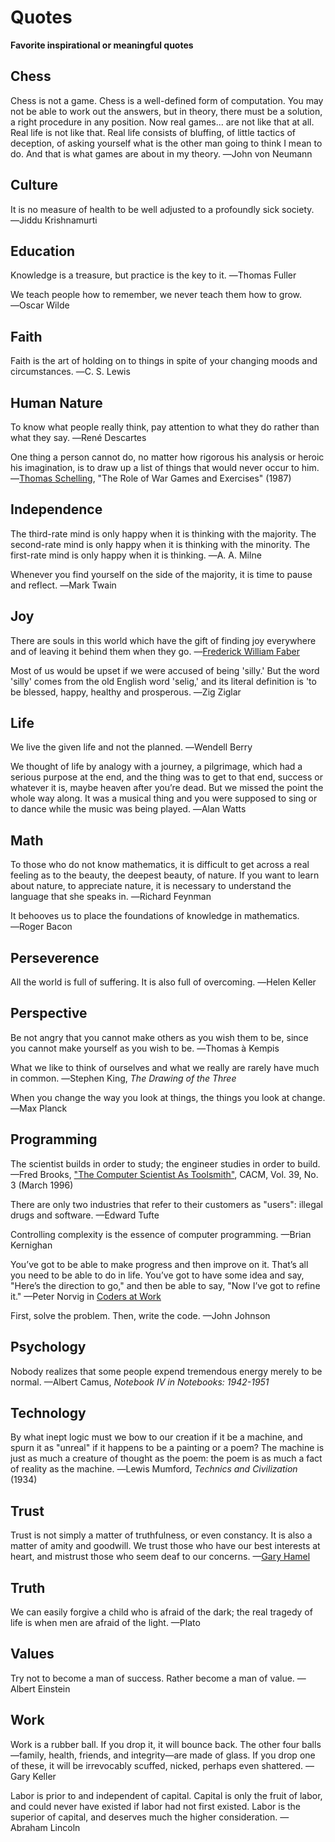 # Quotes
**Favorite inspirational or meaningful quotes**

## Chess
Chess is not a game. Chess is a well-defined form of computation. You may not be able to work out the answers, but in theory, there must be a solution, a right procedure in any position. Now real games... are not like that at all. Real life is not like that. Real life consists of bluffing, of little tactics of deception, of asking yourself what is the other man going to think I mean to do. And that is what games are about in my theory. ―John von Neumann

## Culture
It is no measure of health to be well adjusted to a profoundly sick society. ―Jiddu Krishnamurti

## Education
Knowledge is a treasure, but practice is the key to it. ―Thomas Fuller

We teach people how to remember, we never teach them how to grow. ―Oscar Wilde

## Faith
Faith is the art of holding on to things in spite of your changing moods and circumstances. ―C. S. Lewis

## Human Nature
To know what people really think, pay attention to what they do rather than what they say. ―René Descartes

One thing a person cannot do, no matter how rigorous his analysis or heroic his imagination, is to draw up a list of things that would never occur to him. ―[Thomas Schelling](https://en.wikipedia.org/wiki/Thomas_Schelling), "The Role of War Games and Exercises" (1987)

## Independence
The third-rate mind is only happy when it is thinking with the majority. The second-rate mind is only happy when it is thinking with the minority. The first-rate mind is only happy when it is thinking. ―A. A. Milne

Whenever you find yourself on the side of the majority, it is time to pause and reflect. ―Mark Twain

## Joy
There are souls in this world which have the gift of finding joy everywhere and of leaving it behind them when they go. ―[Frederick William Faber](https://en.m.wikipedia.org/wiki/Frederick_William_Faber)

Most of us would be upset if we were accused of being 'silly.' But the word 'silly' comes from the old English word 'selig,' and its literal definition is 'to be blessed, happy, healthy and prosperous. ―Zig Ziglar

## Life
We live the given life and not the planned. ―Wendell Berry

We thought of life by analogy with a journey, a pilgrimage, which had a serious purpose at the end, and the thing was to get to that end, success or whatever it is, maybe heaven after you’re dead. But we missed the point the whole way along. It was a musical thing and you were supposed to sing or to dance while the music was being played. ―Alan Watts

## Math
To those who do not know mathematics, it is difficult to get across a real feeling as to the beauty, the deepest beauty, of nature. If you want to learn about nature, to appreciate nature, it is necessary to understand the language that she speaks in. ―Richard Feynman

It behooves us to place the foundations of knowledge in mathematics. ―Roger Bacon

## Perseverence
All the world is full of suffering. It is also full of overcoming. ―Helen Keller

## Perspective
Be not angry that you cannot make others as you wish them to be, since you cannot make yourself as you wish to be. ―Thomas à Kempis

What we like to think of ourselves and what we really are rarely have much in common. ―Stephen King, _The Drawing of the Three_

When you change the way you look at things, the things you look at change. ―Max Planck

## Programming
The scientist builds in order to study; the engineer studies in order to build. —Fred Brooks, ["The Computer Scientist As Toolsmith"](http://www.cs.unc.edu/~brooks/Toolsmith-CACM.pdf), CACM, Vol. 39, No. 3 (March 1996)

There are only two industries that refer to their customers as "users": illegal drugs and software. —Edward Tufte

Controlling complexity is the essence of computer programming. —Brian Kernighan

You’ve got to be able to make progress and then improve on it. That’s all you need to be able to do in life. You’ve got to have some idea and say, "Here’s the direction to go," and then be able to say, "Now I’ve got to refine it." —Peter Norvig in [Coders at Work](http://codersatwork.com/)

First, solve the problem. Then, write the code. —John Johnson

## Psychology
Nobody realizes that some people expend tremendous energy merely to be normal. —Albert Camus, _Notebook IV in Notebooks: 1942-1951_

## Technology
By what inept logic must we bow to our creation if it be a machine, and spurn it as "unreal" if it happens to be a painting or a poem? The machine is just as much a creature of thought as the poem: the poem is as much a fact of reality as the machine. ―Lewis Mumford, _Technics and Civilization_ (1934)

## Trust
Trust is not simply a matter of truthfulness, or even constancy. It is also a matter of amity and goodwill. We trust those who have our best interests at heart, and mistrust those who seem deaf to our concerns. —[Gary Hamel](https://en.m.wikipedia.org/wiki/Gary_Hamel)

## Truth
We can easily forgive a child who is afraid of the dark; the real tragedy of life is when men are afraid of the light. —Plato

## Values
Try not to become a man of success. Rather become a man of value. —Albert Einstein

## Work
Work is a rubber ball. If you drop it, it will bounce back. The other four balls—family, health, friends, and integrity—are made of glass. If you drop one of these, it will be irrevocably scuffed, nicked, perhaps even shattered. —Gary Keller

Labor is prior to and independent of capital. Capital is only the fruit of labor, and could never have existed if labor had not first existed. Labor is the superior of capital, and deserves much the higher consideration. —Abraham Lincoln



